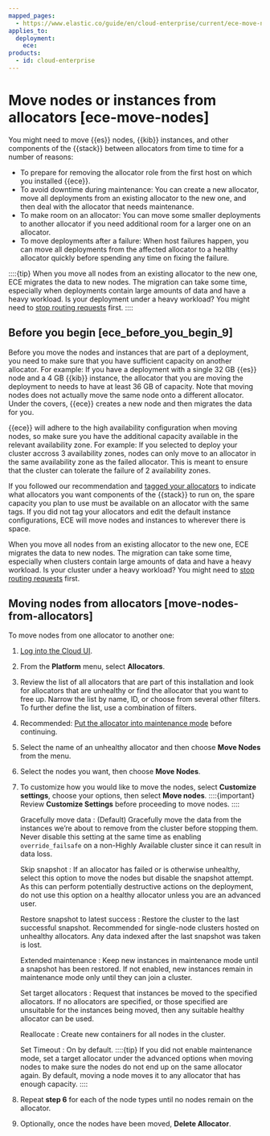 ```yaml
---
mapped_pages:
  - https://www.elastic.co/guide/en/cloud-enterprise/current/ece-move-nodes.html
applies_to:
  deployment:
    ece:
products:
  - id: cloud-enterprise
---
```


# Move nodes or instances from allocators [ece-move-nodes]

You might need to move {{es}} nodes, {{kib}} instances, and other components of the {{stack}} between allocators from time to time for a number of reasons:

* To prepare for removing the allocator role from the first host on which you installed {{ece}}.
* To avoid downtime during maintenance: You can create a new allocator, move all deployments from an existing allocator to the new one, and then deal with the allocator that needs maintenance.
* To make room on an allocator: You can move some smaller deployments to another allocator if you need additional room for a larger one on an allocator.
* To move deployments after a failure: When host failures happen, you can move all deployments from the affected allocator to a healthy allocator quickly before spending any time on fixing the failure.

::::{tip}
When you move all nodes from an existing allocator to the new one, ECE migrates the data to new nodes. The migration can take some time, especially when deployments contain large amounts of data and have a heavy workload. Is your deployment under a heavy workload? You might need to [stop routing requests](deployments-maintenance.md) first.
::::

## Before you begin [ece_before_you_begin_9]

Before you move the nodes and instances that are part of a deployment, you need to make sure that you have sufficient capacity on another allocator. For example: If you have a deployment with a single 32 GB {{es}} node and a 4 GB {{kib}} instance, the allocator that you are moving the deployment to needs to have at least 36 GB of capacity. Note that moving nodes does not actually move the same node onto a different allocator. Under the covers, {{ece}} creates a new node and then migrates the data for you.

{{ece}} will adhere to the high availability configuration when moving nodes, so make sure you have the additional capacity available in the relevant availability zone.  For example: If you selected to deploy your cluster accross 3 availability zones, nodes can only move to an allocator in the same availability zone as the failed allocator. This is meant to ensure that the cluster can tolerate the failure of 2 availability zones.

If you followed our recommendation and [tagged your allocators](../../deploy/cloud-enterprise/ece-configuring-ece-tag-allocators.md) to indicate what allocators you want components of the {{stack}} to run on, the spare capacity you plan to use must be available on an allocator with the same tags. If you did not tag your allocators and edit the default instance configurations, ECE will move nodes and instances to wherever there is space.

When you move all nodes from an existing allocator to the new one, ECE migrates the data to new nodes. The migration can take some time, especially when clusters contain large amounts of data and have a heavy workload. Is your cluster under a heavy workload? You might need to [stop routing requests](deployments-maintenance.md) first.

## Moving nodes from allocators [move-nodes-from-allocators]

To move nodes from one allocator to another one:

1. [Log into the Cloud UI](../../deploy/cloud-enterprise/log-into-cloud-ui.md).
2. From the **Platform** menu, select **Allocators**.
3. Review the list of all allocators that are part of this installation and look for allocators that are unhealthy or find the allocator that you want to free up.
   Narrow the list by name, ID, or choose from several other filters. To further define the list, use a combination of filters.

4. Recommended: [Put the allocator into maintenance mode](enable-maintenance-mode.md) before continuing.
5. Select the name of an unhealthy allocator and then choose **Move Nodes** from the menu.
6. Select the nodes you want, then choose **Move Nodes**.
7. To customize how you would like to move the nodes, select **Customize settings**, choose your options, then select **Move nodes**.
   ::::{important}
   Review **Customize Settings** before proceeding to move nodes.
   ::::

   Gracefully move data
   :   (Default) Gracefully move the data from the instances we’re about to remove from the cluster before stopping them. Never disable this setting at the same time as enabling `override_failsafe` on a non-Highly Available cluster since it can result in data loss.

   Skip snapshot
   :   If an allocator has failed or is otherwise unhealthy, select this option to move the nodes but disable the snapshot attempt. As this can perform potentially destructive actions on the deployment, do not use this option on a healthy allocator unless you are an advanced user.

   Restore snapshot to latest success
   :   Restore the cluster to the last successful snapshot. Recommended for single-node clusters hosted on unhealthy allocators. Any data indexed after the last snapshot was taken is lost.

   Extended maintenance
   :   Keep new instances in maintenance mode until a snapshot has been restored. If not enabled, new instances remain in maintenance mode only until they can join a cluster.

   Set target allocators
   :   Request that instances be moved to the specified allocators. If no allocators are specified, or those specified are unsuitable for the instances being moved, then any suitable healthy allocator can be used.

   Reallocate
   :   Create new containers for all nodes in the cluster.

   Set Timeout
   :   On by default.
   ::::{tip}
   If you did not enable maintenance mode, set a target allocator under the advanced options when moving nodes to make sure the nodes do not end up on the same allocator again. By default, moving a node moves it to any allocator that has enough capacity.
   ::::

8. Repeat **step 6** for each of the node types until no nodes remain on the allocator.
9. Optionally, once the nodes have been moved, **Delete Allocator**.

